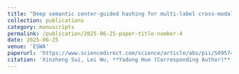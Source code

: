 ```yaml
---
title: "Deep semantic center-guided hashing for multi-label cross-modal retrieval"
collection: publications
category: manuscripts
permalink: /publication/2025-06-25-paper-title-number-4
date: 2025-06-25
venue: 'ESWA'
paperurl: 'https://www.sciencedirect.com/science/article/abs/pii/S0957417425023656'
citation: 'Xinzheng Sui, Lei Wu, **Yadong Huo (Corresponding Author)**, Qibing Qin, Lei Huang, Wenfeng Zhang, "Deep semantic center-guided hashing for multi-label cross-modal retrieval," Expert Systems with Applications, vol. 295, pp. 128747, doi: 10.1016/J.ESWA.2025.128747.'
---
```

